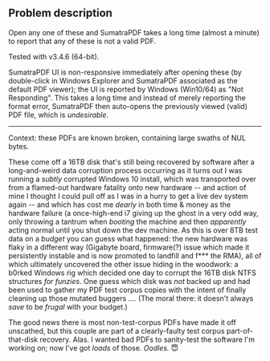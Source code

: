 ## Problem description

Open any one of these and SumatraPDF takes a long time (almost a minute) to report that any of these is not a valid PDF.

Tested with v3.4.6 (64-bit).

SumatraPDF UI is non-responsive immediately after opening these (by double-click in Windows Explorer and SumatraPDF associated as the default PDF viewer); the UI is reported by Windows (Win10/64) as "Not Responding".
This takes a long time and instead of merely reporting the format error, SumatraPDF then auto-opens the previously viewed (valid) PDF file, which is *undesirable*.

-----------

Context: these PDFs are known broken, containing large swaths of NUL bytes. 

These come off a 16TB disk that's still being recovered by software after a long-and-weird data corruption process occurring as it turns out I was running a *subtly* corrupted Windows 10 install, which was transported over from a flamed-out hardware fatality onto new hardware -- and action of mine I thought I could pull off as I was in a hurry to get a live dev system again -- and which has cost me *dearly* in both time & money as the hardware failure (a once-high-end i7 giving up the ghost in a very odd way, only throwing a tantrum when *booting* the machine and then *apparently* acting normal until you shut down the dev machine. As this is over 8TB test data on a *budget* you can guess what happened: the new hardware was flaky in a different way (Gigabyte board, firmware(?) issue which made it persistently instable and is now promoted to landfill and f\*\*\* the RMA), all of which ultimately uncovered the other issue hiding in the woodwork: a b0rked Windows rig which decided one day to corrupt the 16TB disk NTFS structures *for funzies*. 
One guess which disk was *not* backed up and had been used to gather my PDF test corpus copies with the intent of finally cleaning up those mutated buggers ....
(The moral there: it doesn't always *save* to be *frugal* with your budget.)

The good news there is most non-test-corpus PDFs have made it off unscathed, but this couple are part of a clearly-faulty test corpus part-of-that-disk recovery. Alas. I wanted bad PDFs to sanity-test the software I'm working on; now I've got *loads* of those. *Oodles.* 😇

 


